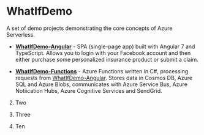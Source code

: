 # WhatIfDemo
A set of demo projects demonstrating the core concepts of Azure Serverless.

- [**WhatIfDemo-Angular**](https://github.com/scale-tone/WhatIfDemo/tree/master/WhatIfDemo-Angular) - SPA (single-page app) built with Angular 7 and TypeScript. Allows you to login with your Facebook account and then either purchase some personalized insurance product or submit a claim.

- [**WhatIfDemo-Functions**](https://github.com/scale-tone/WhatIfDemo/tree/master/WhatIfDemo-Functions) - Azure Functions written in C#, processing requests from [WhatIfDemo-Angular](https://github.com/scale-tone/WhatIfDemo/tree/master/WhatIfDemo-Angular). Stores data in Cosmos DB, Azure SQL and Azure Blobs, communicates with Azure Service Bus, Azure Notiication Hubs, Azure Cognitive Services and SendGrid.

2. Two
3. Three

10. Ten
